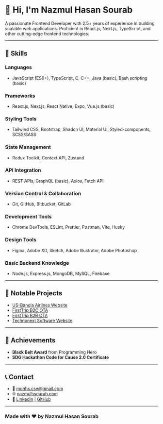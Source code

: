 # 👋 Hi, I'm Nazmul Hasan Sourab

A passionate Frontend Developer with 2.5+ years of experience in building scalable web applications. Proficient in React.js, Next.js, TypeScript, and other cutting-edge frontend technologies.

---

## 🔧 Skills

### Languages
- JavaScript (ES6+), TypeScript, C, C++, Java (basic), Bash scripting (basic)

### Frameworks
- React.js, Next.js, React Native, Expo, Vue.js (basic)

### Styling Tools
- Tailwind CSS, Bootstrap, Shadcn UI, Material UI, Styled-components, SCSS/SASS

### State Management
- Redux Toolkit, Context API, Zustand

### API Integration
- REST APIs, GraphQL (basic), Axios, Fetch API

### Version Control & Collaboration
- Git, GitHub, Bitbucket, GitLab

### Development Tools
- Chrome DevTools, ESLint, Prettier, Postman, Vite, Husky

### Design Tools
- Figma, Adobe XD, Sketch, Adobe Illustrator, Adobe Photoshop

### Basic Backend Knowledge
- Node.js, Express.js, MongoDB, MySQL, Firebase

---

## 📂 Notable Projects

- [US-Bangla Airlines Website](https://usbair.com)
- [FirstTrip B2C OTA](https://firsttrip.com)
- [FirstTrip B2B OTA](https://partner.firsttrip.com)
- [Technonext Software Website](https://technonext.com)

---

## 📜 Achievements

- **Black Belt Award** from Programming Hero
- **SDG Hackathon Code for Cause 2.0 Certificate**

---

## 📞 Contact

- 📧 [mdnhs.cse@gmail.com](mailto:mdnhs.cse@gmail.com)
- 🌐 [nazmulhsourab.com](https://nazmulhsourab.com)
- 🔗 [LinkedIn](https://www.linkedin.com/in/mdnhs) | [GitHub](https://github.com/SourabTN)

---

### Made with ❤️ by Nazmul Hasan Sourab
